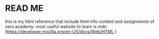 # READ ME
this is my html reference that include html info content and assignments of zero academy.
most useful website to learn is mdn (https://developer.mozilla.org/en-US/docs/Web/HTML )
